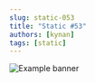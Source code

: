 ```yaml
---
slug: static-053
title: "Static #53"
authors: [kynan]
tags: [static]
---
```


![Example banner](/img/stories/static/053.PNG)
